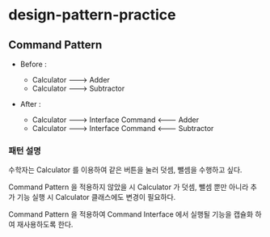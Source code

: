 # design-pattern-practice
## Command Pattern
- Before :
  - Calculator ---> Adder 
  - Calculator ---> Subtractor

- After :
  - Calculator ---> Interface Command <--- Adder
  - Calculator ---> Interface Command <--- Subtractor

### 패턴 설명
수학자는 Calculator 를 이용하여 같은 버튼을 눌러 덧셈, 뺄셈을 수행하고 싶다.

Command Pattern 을 적용하지 않았을 시 Calculator 가 덧셈, 뺄셈 뿐만 아니라 추가 기능 실행 시 Calculator 클래스에도 변경이 필요하다.

Command Pattern 을 적용하여 Command Interface 에서 실행될 기능을 캡슐화 하여 재사용하도록 한다. 

